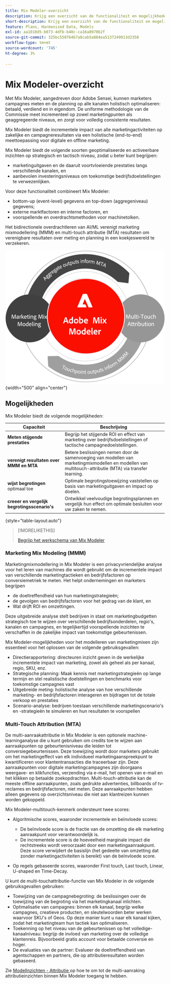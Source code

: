 ```yaml
---
title: Mix Modeler-overzicht
description: Krijg een overzicht van de functionaliteit en mogelijkheden van Mix Modeler.
short-description: Krijg een overzicht van de functionaliteit en mogelijkheden van Mix Modeler.
feature: Plans, Harmonized Data, Models
exl-id: aa1018d5-b073-4dfb-b40c-ca16a8970b2f
source-git-commit: 325bc55076467a8cab5a884ea5137249913d2350
workflow-type: tm+mt
source-wordcount: '745'
ht-degree: 3%

---
```


# Mix Modeler-overzicht

Met Mix Modeler, aangedreven door Adobe Sensei, kunnen marketers campagnes meten en de planning op alle kanalen holistisch optimaliseren: betaald, verdiend en in eigendom. De uniforme methodologie van de Commissie meet incrementeel op zowel marketingpunten als geaggregeerde niveaus, en zorgt voor volledig consistente resultaten.

Mix Modeler biedt de incrementele impact van alle marketingactiviteiten op zakelijke en campagneresultaten via een holistische (end-to-end) meettoepassing voor digitale en offline marketing.

Mix Modeler biedt de volgende soorten geoptimaliseerde en activeerbare inzichten op strategisch en tactisch niveau, zodat u beter kunt begrijpen:

* marketinguitgaven en de daaruit voortvloeiende prestaties langs verschillende kanalen, en
* aanbevolen investeringsniveaus om toekomstige bedrijfsdoelstellingen te verwezenlijken.


Voor deze functionaliteit combineert Mix Modeler:

* bottom-up (event-level) gegevens en top-down (aggregeniveau) gegevens;
* externe marktfactoren en interne factoren, en
* voorspellende en overdrachtsmethoden voor machinetolken.

Het bidirectionele overdrachtleren van AI/ML verenigt marketing mixmodellering (MMM) en multi-touch attributie (MTA) resultaten om verenigbare resultaten over meting en planning in een koekjeswereld te verzekeren.

![ Bidirectional transfer learning ](/help/assets/birdirectional-transfer-learning.png){width="500" align="center"}


## Mogelijkheden

Mix Modeler biedt de volgende mogelijkheden:

| Capaciteit | Beschrijving |
|---|---|
| **Meten stijgende prestaties** | Begrijp het stijgende ROI en effect van marketing over bedrijfsdoelstellingen of tactische campagnedoelstellingen. |
| **verenigt resultaten over MMM en MTA** | Betere beslissingen nemen door de samenvoeging van modellen van marketingmixmodellen en modellen van multitouch-attributie (MTA) via transfer learning. |
| **wijst begrotingen** optimaal toe | Optimale begrotingstoewijzing vaststellen op basis van marketinguitgaven en impact op doelen. |
| **creeer en vergelijk begrotingsscenario&#39;s** | Ontwikkel veelvoudige begrotingsplannen en vergelijk hun effect om optimale besluiten voor uw zaken te nemen. |

{style="table-layout:auto"}

>[!MORELIKETHIS]
>
>[ Begrijp het werkschema van Mix Modeler ](workflow.md)


### Marketing Mix Modeling (MMM)

Marketingmixmodellering in Mix Modeler is een privacyvriendelijke analyse voor het leren van machines die wordt gebruikt om de incrementele impact van verschillende marketingtactieken en bedrijfsfactoren op conversiemetriek te meten. Het helpt ondernemingen en marketers begrijpen

* de doeltreffendheid van hun marketingstrategieën;
* de gevolgen van bedrijfsfactoren voor het gedrag van de klant, en
* Wat drijft ROI en omzettingen.

Deze uitgebreide analyse stelt bedrijven in staat om marketingbudgetten strategisch toe te wijzen over verschillende bedrijfsonderdelen, regio&#39;s, kanalen en campagnes, en tegelijkertijd voorspellende inzichten te verschaffen in de zakelijke impact van toekomstige gebeurtenissen.

Mix Modeler-mogelijkheden voor het modelleren van marketingmixen zijn essentieel voor het oplossen van de volgende gebruiksgevallen:

* Directierapportering: directeuren inzicht geven in de werkelijke incrementele impact van marketing, zowel als geheel als per kanaal, regio, SKU, enz.
* Strategische planning: Maak kennis met marketingstrategieën op lange termijn en stel realistische doelstellingen en benchmarks voor toekomstige campagnes vast
* Uitgebreide meting: holistische analyse van hoe verschillende marketing- en bedrijfsfactoren interageren en bijdragen tot de totale verkoop en prestaties
* Scenario-analyse: bedrijven toestaan verschillende marketingscenario&#39;s en -strategieën te simuleren en hun resultaten te voorspellen


### Multi-Touch Attribution (MTA)

De multi-aanraakattributie in Mix Modeler is een optionele machine-learninganalyse die u kunt gebruiken om credits toe te wijzen aan aanraakpunten op gebeurtenisniveau die leiden tot conversiegebeurtenissen. Deze toewijzing wordt door marketers gebruikt om het marketingeffect van elk individueel marketingaanspreekpunt te kwantificeren voor klantentransacties die traceerbaar zijn. Deze aanraakpunten voor digitale marketingcampagnes zijn doorgaans weergave- en klikfuncties, verzending via e-mail, het openen van e-mail en het klikken op betaalde zoekopdrachten. Multi-touch-attributie kan de meeste offline aanraakpunten, zoals gedrukte advertenties, billboards of tv-reclames en bedrijfsfactoren, niet meten. Deze aanraakpunten hebben alleen gegevens op overzichtsniveau die niet aan klantreizen kunnen worden gekoppeld.

Mix Modeler-multitouch-kenmerk ondersteunt twee scores:

* Algoritmische scores, waaronder incrementele en beïnvloede scores:
   * De beïnvloede score is de fractie van de omzetting die elk marketing aanraakpunt voor verantwoordelijk is.
   * De incrementele score is de hoeveelheid marginale impact die rechtstreeks wordt veroorzaakt door een marketingaanraakpunt. Deze score verwijdert de basislijn (het gedeelte van omzetting dat zonder marketingactiviteiten is bereikt) van de beïnvloede score.

* Op regels gebaseerde scores, waaronder First touch, Last touch, Linear, U-shaped en Time-Decay.

U kunt de multi-touchattributie-functie van Mix Modeler in de volgende gebruiksgevallen gebruiken:

* Toewijzing van de campagnebegroting: de beslissingen over de toewijzing van de begroting via het marketingkanaal inlichten.
* Optimalisatie van campagnes: binnen elk kanaal, begrijp welke campagnes, creatieve producten, en sleutelwoorden beter werken waarvoor SKU&#39;s of Geos. Op deze manier kunt u naar elk kanaal kijken, zodat het marketingteam hun tactiek kan optimaliseren.
* Toekenning op het niveau van de gebeurtenissen op het volledige-kanaalniveau: begrijp de invloed van marketing over de volledige klantenreis. Bijvoorbeeld gratis account voor betaalde conversie en hoger.
* De evaluaties van de partner: Evalueer de doeltreffendheid van agentschappen en partners, die op attributieresultaten worden gebaseerd.

Zie [ ModelInzichten - Attributie ](../models/insights.md#attribution) op hoe te om tot de multi-aanraking attributieinzichten binnen Mix Modeler toegang te hebben.


